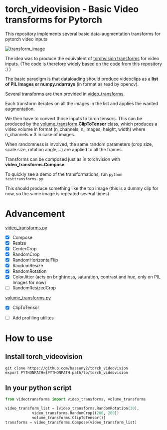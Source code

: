 torch_videovision - Basic Video transforms for Pytorch
======================================================


This repository implements several basic data-augmentation transforms for pytorch video inputs 

![transform_image](data/transform_cat.png)

The idea was to produce the equivalent of [torchvision transforms](https://github.com/pytorch/vision/tree/master/torchvision/transforms) for video inputs. (The code is therefore widely based on the code from this repository :) ) 

The basic paradigm is that dataloading should produce videoclips as a **list of PIL Images or numpy.ndarrays** (in format as read by opencv).

Several transforms are then provided in [video_transforms](videotransforms/video_transforms.py).

Each transform iterates on all the images in the list and applies the wanted augmentation.


We then have to convert those inputs to torch tensors.
This can be produced by the [volume_transform](videotransforms/volume_transforms.py).**ClipToTensor** class, which produces a video volume in format (n_channels, n_images, height, width) where n_channels = 3 in case of images.

When randomness is involved, the same random parameters (crop size, scale size, rotation angle,...) are applied to all the frames.

Transforms can be composed just as in torchvision with **video_transforms.Compose**.

To quickly see a demo of the transformations, run `python testtransforms.py` 

This should produce something like the top image (this is a dummy clip for now, so the same image is repeated several times)

# Advancement

[video_transforms.py](videotransforms/video_transforms.py)
- [x] Compose
- [x] Resize
- [x] CenterCrop
- [x] RandomCrop
- [x] RandomHorizontalFlip
- [x] RandomResize
- [x] RandomRotation
- [x] ColorJitter (acts on brightness, saturation, contrast and hue, only on PIL Images for now)
- [ ] RandomResizedCrop

[volume_transforms.py](videotransforms/volume_transforms.py)
- [x] ClipToTensor


- [ ] Add profiling utilites

# How to use

## Install torch_videovision
```shell
git clone https://github.com/hassony2/torch_videovision
export PYTHONPATH=$PYTHONPATH:path/to/torch_videovision
```


## In your python script
```python
from videotransforms import video_transforms, volume_transforms

video_transform_list = [video_transforms.RandomRotation(30),
			video_transforms.RandomCrop((200, 200))
			volume_transforms.ClipToTensor()]
transforms = video_transforms.Compose(video_transform_list)
```

